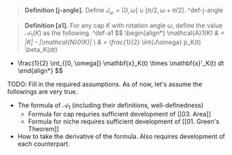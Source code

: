 > __Definition [j-angle].__ Define $J_\omega = [0, \omega] \cup [\pi/2, \omega + \pi/2]$. ^def-j-angle

> __Definition [a1].__ For any cap $K$ with rotation angle $\omega$, define the value $\mathcal{A}_1(K)$ as the following. ^def-a1
$$
\begin{align*}
\mathcal{A}_1(K) & = |K| - |\mathcal{N}_0(K)| \\ 
& = \frac{1}{2} \int_{J_\omega} p_K(t) \beta_K(dt)
- \frac{1}{2} \int_{[0, \omega]} \mathbf{x}_K(t) \times \mathbf{x}'_K(t) dt
\end{align*}
$$

TODO: Fill in the required assumptions. As of now, let's assume the followings are very true.
- The formula of $\mathcal{A}_1$ (including their definitions, well-definedness)
	- Formula for cap requries sufficient development of [[03. Area]]
	- Formula for niche requires sufficient development of [[01. Green's Theorem]]
- How to take the derivative of the formula. Also requires development of each counterpart.